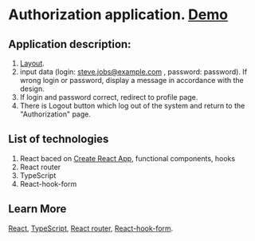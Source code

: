 # Authorization application. [Demo](https://vladnew91-todo-list.netlify.app/)

## Application description:

1. [Layout](https://www.figma.com/file/jyTp0gnYwVBkppUgab90ju/Only-forms?node-id=0%3A1).
2. input data (login: steve.jobs@example.com , password: password). If wrong login or password,
display a message in accordance with the design.
3. If login and password correct, redirect to profile page.
4. There is Logout button which log out of the system and return to the "Authorization" page.

## List of technologies

1. React baced on [Create React App](https://github.com/facebook/create-react-app), functional components, hooks
4. React router
5. TypeScript
6. React-hook-form

## Learn More

[React](https://reactjs.org/),
[TypeScript](https://www.typescriptlang.org/docs/),
[React router](https://reactrouter.com/docs/en/v6),
[React-hook-form](https://react-hook-form.com/api/).